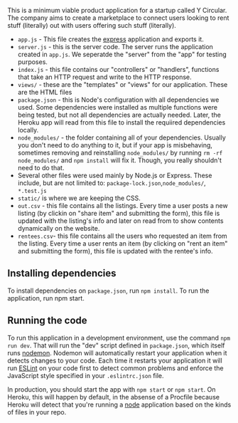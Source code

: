 This is a minimum viable product application for a startup called Y Circular.
The company aims to create a marketplace to connect users looking to rent stuff (literally) out
with users offering such stuff (literally).




* `app.js` - This file creates the [express](http://expressjs.com/)
  application and exports it.
* `server.js` - this is the server code. The server runs the
  application created in `app.js`. We seperatde the "server" from the
  "app" for testing purposes.
* `index.js` - this file contains our "controllers" or
  "handlers", functions that take an HTTP request and write to the
  HTTP response.
* `views/` - these are the "templates" or "views" for our application.
  These are the HTML files
* `package.json` - this is Node's configuration with all dependencies we used.
  Some dependencies were installed as multiple functions were being tested, but
  not all dependencies are actually needed. Later, the Heroku app will read from
  this file to install the requiired dependencies locally.
* `node_modules/` - the folder containing all of your dependencies.
  Usually you don't need to do anything to it, but if your app is
  misbehaving, sometimes removing and reinstalling `node_modules/`
  by running `rm -rf node_modules/` and `npm install`
  will fix it. Though, you really shouldn't need to do that.
* Several other files were used mainly by Node.js or Express. These include, but
  are not limited to: `package-lock.json`,`node_modules/`, `*.test.js`
* `static/` is where we are keeping the CSS.
* `out.csv` - this file contains all the listings. Every time a user posts a new
  listing (by clickin on "share item" and submitting the form), this file is updated with the listing's info
  and later on read from to show contents dynamically on the website.
* `rentees.csv`- this file contains all the users who requested an item from the listing.
  Every time a user rents an item (by clicking on "rent an item" and submitting the form), this file is updated with
  the rentee's info.

## Installing dependencies

To install dependencies on `package.json`, run `npm install`.
To run the application, run npm start.


## Running the code

To run this application in a development environment, use the command
`npm run dev`.  That will run the "dev" script defined in `package.json`,
which itself runs [nodemon](https://github.com/remy/nodemon). Nodemon
will automatically restart your application when it detects changes
to your code. Each time it restarts your application it will run
[ESLint](https://eslint.org) on your code first to detect common
problems and enforce the JavaScript style specified in your
`.eslintrc.json` file.


In production, you should start the app with `npm start` or
`npm start`. On Heroku, this will happen by default, in the absense
of a Procfile because Heroku will detect that you're running a
[node](https://nodejs.org/en/) application based on the kinds
of files in your repo.
